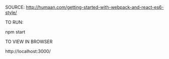 SOURCE:
http://humaan.com/getting-started-with-webpack-and-react-es6-style/

TO RUN:

npm start


TO VIEW IN BROWSER

http://localhost:3000/

